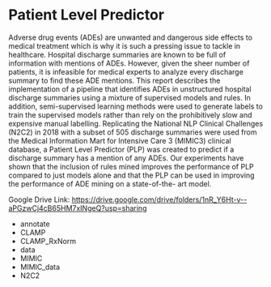 # Patient Level Predictor

Adverse drug events (ADEs) are unwanted and dangerous side effects to medical treatment which is why it is such a pressing issue to tackle in healthcare. Hospital discharge summaries are known to be full of information with mentions of ADEs. However, given the sheer number of patients, it is infeasible for medical experts to analyze every discharge summary to find these ADE mentions. This report describes the implementation of a pipeline that identifies ADEs in unstructured hospital discharge summaries using a mixture of supervised models and rules. In addition, semi-supervised learning methods were used to generate labels to train the supervised models rather than rely on the prohibitively slow and expensive manual labelling. Replicating the National NLP Clinical Challenges (N2C2) in 2018 with a subset of 505 discharge summaries were used from the Medical Information Mart for Intensive Care 3 (MIMIC3) clinical database, a Patient Level Predictor (PLP) was created to predict if a discharge summary has a mention of any ADEs. Our experiments have shown that the inclusion of rules mined improves the performance of PLP compared to just models alone and that the PLP can be used in improving the performance of ADE mining on a state-of-the- art model.

Google Drive Link: https://drive.google.com/drive/folders/1nR_Y6Ht-v--aPGzwCj4cB65HM7xINgeQ?usp=sharing

- annotate
- CLAMP
- CLAMP_RxNorm
- data
- MIMIC
- MIMIC_data
- N2C2
